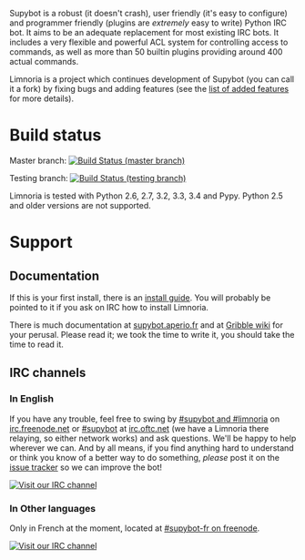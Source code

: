 Supybot is a robust (it doesn't crash), user friendly (it's easy to
configure) and programmer friendly (plugins are *extremely* easy to
write) Python IRC bot.  It aims to be an adequate replacement for most
existing IRC bots.  It includes a very flexible and powerful ACL system
for controlling access to commands, as well as more than 50 builtin plugins
providing around 400 actual commands.

Limnoria is a project which continues development of Supybot (you can
call it a fork) by fixing bugs and adding features (see the
[list of added features](https://github.com/ProgVal/Limnoria/wiki/LGC) for
more details).

# Build status

Master branch: [![Build Status (master branch)](https://travis-ci.org/ProgVal/Limnoria.png?branch=master)](https://travis-ci.org/ProgVal/Limnoria)

Testing branch: [![Build Status (testing branch)](https://travis-ci.org/ProgVal/Limnoria.png?branch=testing)](https://travis-ci.org/ProgVal/Limnoria)

Limnoria is tested with Python 2.6, 2.7, 3.2, 3.3, 3.4 and Pypy. Python 2.5 and
older versions are not supported.

# Support

## Documentation

If this is your first install, there is an [install guide](http://supybot.aperio.fr/doc/use/install.html).
You will probably be pointed to it if you ask on IRC how to install Limnoria.

There is much documentation
at [supybot.aperio.fr] and at [Gribble wiki] for your perusal.  Please read it; we took the
time to write it, you should take the time to read it.

[supybot.aperio.fr]:http://supybot.aperio.fr/doc
[Gribble wiki]:https://sourceforge.net/apps/mediawiki/gribble/index.php?title=Main_Page

## IRC channels

### In English

If you have any trouble, feel free to swing by [#supybot and #limnoria](irc://chat.freenode.net/#supybot,#limnoria) on
[irc.freenode.net](irc://chat.freenode.net) or [#supybot](irc://irc.oftc.net/#supybot) at [irc.oftc.net](irc://irc.oftc.net) (we have a Limnoria there relaying,
so either network works) and ask questions.  We'll be happy to help
wherever we can.  And by all means, if you find anything hard to
understand or think you know of a better way to do something,
*please* post it on the [issue tracker] so we can improve the bot!

[issue tracker]:https://github.com/ProgVal/Limnoria/issues

[![Visit our IRC channel](https://kiwiirc.com/buttons/chat.freenode.net:+6697/limnoria.png)](https://kiwiirc.com/client/chat.freenode.net:+6697/#limnoria)

### In Other languages

Only in French at the moment, located at [#supybot-fr on freenode](irc://chat.freenode.net/#supybot-fr).

[![Visit our IRC channel](https://kiwiirc.com/buttons/chat.freenode.net:+6697/supybot-fr.png)](https://kiwiirc.com/client/chat.freenode.net:+6697/#supybot-fr)
